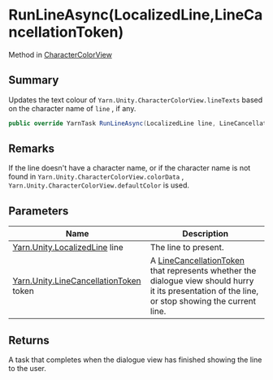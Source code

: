 # RunLineAsync(LocalizedLine,LineCancellationToken)

Method in [CharacterColorView](yarn.unity.charactercolorview.md)

## Summary

Updates the text colour of `Yarn.Unity.CharacterColorView.lineTexts` based on the character name of `line` , if any.

```csharp
public override YarnTask RunLineAsync(LocalizedLine line, LineCancellationToken token)
```

## Remarks

If the line doesn't have a character name, or if the character name is not found in `Yarn.Unity.CharacterColorView.colorData` , `Yarn.Unity.CharacterColorView.defaultColor` is used.

## Parameters

| Name                                                                          | Description                                                                                                                                                                              |
| ----------------------------------------------------------------------------- | ---------------------------------------------------------------------------------------------------------------------------------------------------------------------------------------- |
| [Yarn.Unity.LocalizedLine](yarn.unity.localizedline.md) line                  | The line to present.                                                                                                                                                                     |
| [Yarn.Unity.LineCancellationToken](yarn.unity.linecancellationtoken.md) token | A [LineCancellationToken](yarn.unity.linecancellationtoken.md) that represents whether the dialogue view should hurry it its presentation of the line, or stop showing the current line. |

## Returns

A task that completes when the dialogue view has finished showing the line to the user.
